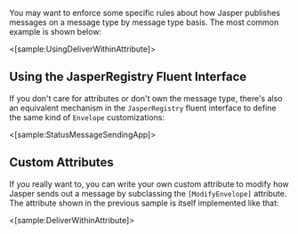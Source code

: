 <!--title:Message Type Specific Delivery Rules-->

You may want to enforce some specific rules about how Jasper publishes messages on a message type by message
type basis. The most common example is shown below:

<[sample:UsingDeliverWithinAttribute]>

## Using the JasperRegistry Fluent Interface

If you don't care for attributes or don't own the message type, there's also an equivalent mechanism
in the `JasperRegistry` fluent interface to define the same kind of `Envelope` customizations:

<[sample:StatusMessageSendingApp]>

## Custom Attributes

If you really want to, you can write your own custom attribute to modify how Jasper sends out a message
by subclassing the `[ModifyEnvelope]` attribute. The attribute shown in the previous sample is itself
implemented like that:

<[sample:DeliverWithinAttribute]>

